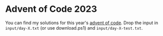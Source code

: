 # Advent of Code 2023

You can find my solutions for this year's [advent of code](https://adventofcode.com). Drop the input in `input/day-X.txt` (or use download.ps1) and `input/day-X-test.txt`.
